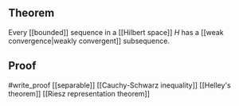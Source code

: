 ## Theorem
Every [[bounded]] sequence in a [[Hilbert space]] $H$ has a [[weak convergence|weakly convergent]] subsequence.
## Proof
#write_proof [[separable]] [[Cauchy-Schwarz inequality]] [[Helley's theorem]] [[Riesz representation theorem]]